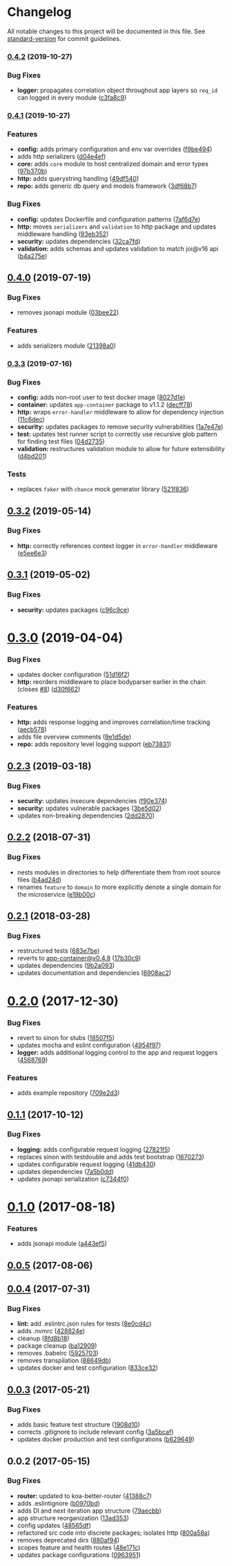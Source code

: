 # Changelog

All notable changes to this project will be documented in this file. See [standard-version](https://github.com/conventional-changelog/standard-version) for commit guidelines.

### [0.4.2](https://github.com/jasonsites/nsk-koa/compare/v0.4.1...v0.4.2) (2019-10-27)


### Bug Fixes

* **logger:** propagates correlation object throughout app layers so `req_id` can logged in every module ([c3fa8c9](https://github.com/jasonsites/nsk-koa/commit/c3fa8c946f75ba883ab93fab13cd75b23b38bfe8))

### [0.4.1](https://github.com/jasonsites/nsk-koa/compare/v0.4.0...v0.4.1) (2019-10-27)


### Features

* **config:** adds primary configuration and env var overrides ([f9be494](https://github.com/jasonsites/nsk-koa/commit/f9be494fa604fc0279c828070f0e9dfa65cd8081))
* adds http serializers ([d04e4ef](https://github.com/jasonsites/nsk-koa/commit/d04e4ef2e47b0278235e93fcf37e546929decee2))
* **core:** adds `core` module to host centralized domain and error types ([97b370b](https://github.com/jasonsites/nsk-koa/commit/97b370bebe46638b1658cb74fc247d99fdb26311))
* **http:** adds querystring handling ([49df540](https://github.com/jasonsites/nsk-koa/commit/49df5405bd02a81b1c7c7cccc1c01c5fb6ceef28))
* **repo:** adds generic db query and models framework ([3df68b7](https://github.com/jasonsites/nsk-koa/commit/3df68b7be73f88464319fed39886a508876d721b))


### Bug Fixes

* **config:** updates Dockerfile and configuration patterns ([7af6d7e](https://github.com/jasonsites/nsk-koa/commit/7af6d7e9e33a1f59f16b6a8fe787cdc18ca618c9))
* **http:** moves `serializers` and `validation` to http package and updates middleware handling ([93eb352](https://github.com/jasonsites/nsk-koa/commit/93eb352c2f667746308b1cbd87ab0de0d9abd05d))
* **security:** updates dependencies ([32ca7fd](https://github.com/jasonsites/nsk-koa/commit/32ca7fdeda0571e14f216088dc06fd0c630ddd9c))
* **validation:** adds schemas and updates validation to match joi@v16 api ([b4a275e](https://github.com/jasonsites/nsk-koa/commit/b4a275e7a8a00b298ce59284d0f1abade7872642))

## [0.4.0](https://github.com/jasonsites/nsk-koa/compare/v0.3.3...v0.4.0) (2019-07-19)


### Bug Fixes

* removes jsonapi module ([03bee22](https://github.com/jasonsites/nsk-koa/commit/03bee22))


### Features

* adds serializers module ([21398a0](https://github.com/jasonsites/nsk-koa/commit/21398a0))



### [0.3.3](https://github.com/jasonsites/nsk-koa/compare/v0.3.2...v0.3.3) (2019-07-16)


### Bug Fixes

* **config:** adds non-root user to test docker image ([8027d1e](https://github.com/jasonsites/nsk-koa/commit/8027d1e))
* **container:** updates `app-container` package to v1.1.2 ([decff78](https://github.com/jasonsites/nsk-koa/commit/decff78))
* **http:** wraps `error-handler` middleware to allow for dependency injection ([11c6dec](https://github.com/jasonsites/nsk-koa/commit/11c6dec))
* **security:** updates packages to remove security vulnerabilities ([1a7e47e](https://github.com/jasonsites/nsk-koa/commit/1a7e47e))
* **test:** updates test runner script to correctly use recursive glob pattern for finding test files ([04d2735](https://github.com/jasonsites/nsk-koa/commit/04d2735))
* **validation:** restructures validation module to allow for future extensibility ([d4bd201](https://github.com/jasonsites/nsk-koa/commit/d4bd201))


### Tests

* replaces `faker` with `chance` mock generator library ([521f836](https://github.com/jasonsites/nsk-koa/commit/521f836))



## [0.3.2](https://github.com/jasonsites/nsk-koa/compare/v0.3.1...v0.3.2) (2019-05-14)


### Bug Fixes

* **http:** correctly references context logger in `error-handler` middleware ([e5ee6e3](https://github.com/jasonsites/nsk-koa/commit/e5ee6e3))



## [0.3.1](https://github.com/jasonsites/nsk-koa/compare/v0.3.0...v0.3.1) (2019-05-02)


### Bug Fixes

* **security:** updates packages ([c96c9ce](https://github.com/jasonsites/nsk-koa/commit/c96c9ce))



# [0.3.0](https://github.com/jasonsites/nsk-koa/compare/v0.2.3...v0.3.0) (2019-04-04)


### Bug Fixes

* updates docker configuration ([51d16f2](https://github.com/jasonsites/nsk-koa/commit/51d16f2))
* **http:** reorders middleware to place bodyparser earlier in the chain (closes [#8](https://github.com/jasonsites/nsk-koa/issues/8)) ([d30f662](https://github.com/jasonsites/nsk-koa/commit/d30f662))


### Features

* **http:** adds response logging and improves correlation/time tracking ([aecb578](https://github.com/jasonsites/nsk-koa/commit/aecb578))
* adds file overview comments ([9e1d5de](https://github.com/jasonsites/nsk-koa/commit/9e1d5de))
* **repo:** adds repository level logging support ([eb73831](https://github.com/jasonsites/nsk-koa/commit/eb73831))



## [0.2.3](https://github.com/jasonsites/nsk-koa/compare/v0.2.2...v0.2.3) (2019-03-18)


### Bug Fixes

* **security:** updates insecure dependencies ([f90e374](https://github.com/jasonsites/nsk-koa/commit/f90e374))
* **security:** updates vulnerable packages ([3be5d02](https://github.com/jasonsites/nsk-koa/commit/3be5d02))
* updates non-breaking dependencies ([2dd2870](https://github.com/jasonsites/nsk-koa/commit/2dd2870))



<a name="0.2.2"></a>
## [0.2.2](https://github.com/jasonsites/nsk-koa/compare/v0.2.1...v0.2.2) (2018-07-31)


### Bug Fixes

* nests modules in directories to help differentiate them from root source files ([b4ad24d](https://github.com/jasonsites/nsk-koa/commit/b4ad24d))
* renames `feature` to `domain` to more explicitly denote a single domain for the microservice ([e19b00c](https://github.com/jasonsites/nsk-koa/commit/e19b00c))



<a name="0.2.1"></a>
## [0.2.1](https://github.com/jasonsites/nsk-koa/compare/v0.2.0...v0.2.1) (2018-03-28)


### Bug Fixes

* restructured tests ([683e7be](https://github.com/jasonsites/nsk-koa/commit/683e7be))
* reverts to app-container@v0.4.8 ([17b30c9](https://github.com/jasonsites/nsk-koa/commit/17b30c9))
* updates dependencies ([9b2a093](https://github.com/jasonsites/nsk-koa/commit/9b2a093))
* updates documentation and dependencies ([6908ac2](https://github.com/jasonsites/nsk-koa/commit/6908ac2))



<a name="0.2.0"></a>
# [0.2.0](https://github.com/jasonsites/nsk-koa/compare/v0.1.1...v0.2.0) (2017-12-30)


### Bug Fixes

* revert to sinon for stubs ([18507f5](https://github.com/jasonsites/nsk-koa/commit/18507f5))
* updates mocha and eslint configuration ([4954f97](https://github.com/jasonsites/nsk-koa/commit/4954f97))
* **logger:** adds additional logging control to the app and request loggers ([4568769](https://github.com/jasonsites/nsk-koa/commit/4568769))


### Features

* adds example repository ([709e2d3](https://github.com/jasonsites/nsk-koa/commit/709e2d3))



<a name="0.1.1"></a>
## [0.1.1](https://github.com/jasonsites/nsk-koa/compare/v0.1.0...v0.1.1) (2017-10-12)


### Bug Fixes

* **logging:** adds configurable request logging ([27821f5](https://github.com/jasonsites/nsk-koa/commit/27821f5))
* replaces sinon with testdouble and adds test bootstrap ([1670273](https://github.com/jasonsites/nsk-koa/commit/1670273))
* updates configurable request logging ([41db430](https://github.com/jasonsites/nsk-koa/commit/41db430))
* updates dependencies ([7a5b0dd](https://github.com/jasonsites/nsk-koa/commit/7a5b0dd))
* updates jsonapi serialization ([c7344f0](https://github.com/jasonsites/nsk-koa/commit/c7344f0))



<a name="0.1.0"></a>
# [0.1.0](https://github.com/jasonsites/nsk-koa/compare/v0.0.5...v0.1.0) (2017-08-18)


### Features

* adds jsonapi module ([a443ef5](https://github.com/jasonsites/nsk-koa/commit/a443ef5))



<a name="0.0.5"></a>
## [0.0.5](https://github.com/jasonsites/nsk-koa/compare/v0.0.4...v0.0.5) (2017-08-06)



<a name="0.0.4"></a>
## [0.0.4](https://github.com/jasonsites/nsk-koa/compare/v0.0.3...v0.0.4) (2017-07-31)


### Bug Fixes

* **lint:** add .eslintrc.json rules for tests ([8e0cd4c](https://github.com/jasonsites/nsk-koa/commit/8e0cd4c))
* adds .nvmrc ([428824e](https://github.com/jasonsites/nsk-koa/commit/428824e))
* cleanup ([8fd8b18](https://github.com/jasonsites/nsk-koa/commit/8fd8b18))
* package cleanup ([ba12909](https://github.com/jasonsites/nsk-koa/commit/ba12909))
* removes .babelrc ([5925703](https://github.com/jasonsites/nsk-koa/commit/5925703))
* removes transpilation ([88649db](https://github.com/jasonsites/nsk-koa/commit/88649db))
* updates docker and test configuration ([833ce32](https://github.com/jasonsites/nsk-koa/commit/833ce32))



<a name="0.0.3"></a>
## [0.0.3](https://github.com/jasonsites/nsk-koa/compare/v0.0.2...v0.0.3) (2017-05-21)


### Bug Fixes

* adds basic feature test structure ([1908d10](https://github.com/jasonsites/nsk-koa/commit/1908d10))
* corrects .gitignore to include relevant config ([3a5bcaf](https://github.com/jasonsites/nsk-koa/commit/3a5bcaf))
* updates docker production and test configurations ([b629649](https://github.com/jasonsites/nsk-koa/commit/b629649))



<a name="0.0.2"></a>
## 0.0.2 (2017-05-15)


### Bug Fixes

* **router:** updated to koa-better-router ([41388c7](https://github.com/jasonsites/nsk-koa/commit/41388c7))
* adds .eslintignore ([b0970bd](https://github.com/jasonsites/nsk-koa/commit/b0970bd))
* adds DI and next iteration app structure ([79aecbb](https://github.com/jasonsites/nsk-koa/commit/79aecbb))
* app structure reorganization ([13ad353](https://github.com/jasonsites/nsk-koa/commit/13ad353))
* config updates ([48565df](https://github.com/jasonsites/nsk-koa/commit/48565df))
* refactored src code into discrete packages; isolates http ([800a58a](https://github.com/jasonsites/nsk-koa/commit/800a58a))
* removes deprecated dirs ([880af94](https://github.com/jasonsites/nsk-koa/commit/880af94))
* scopes feature and health routes ([48e171c](https://github.com/jasonsites/nsk-koa/commit/48e171c))
* updates package configurations ([0963951](https://github.com/jasonsites/nsk-koa/commit/0963951))
